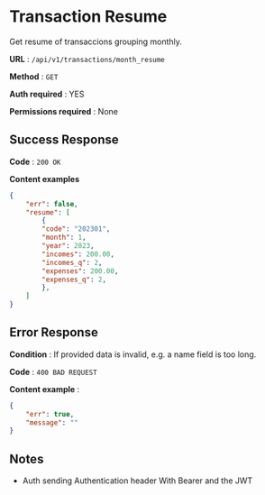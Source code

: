 # Transaction Resume 

Get resume of transaccions grouping monthly.

**URL** : `/api/v1/transactions/month_resume`

**Method** : `GET`

**Auth required** : YES

**Permissions required** : None

## Success Response

**Code** : `200 OK`

**Content examples**

```json
{
    "err": false,
    "resume": [
        {
        "code": "202301",
        "month": 1,
        "year": 2023,
        "incomes": 200.00,
        "incomes_q": 2,
        "expenses": 200.00,
        "expenses_q": 2,
        },
    ]
}
```

## Error Response

**Condition** : If provided data is invalid, e.g. a name field is too long.

**Code** : `400 BAD REQUEST`

**Content example** :

```json
{
    "err": true,
    "message": ""
}
```

## Notes

* Auth sending Authentication header With Bearer and the JWT